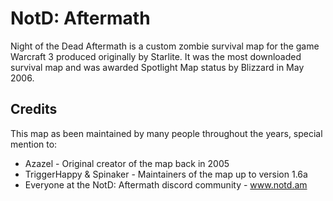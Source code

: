 # NotD: Aftermath

Night of the Dead Aftermath is a custom zombie survival map for the game Warcraft 3 produced originally by Starlite. It was the most downloaded survival map and was awarded Spotlight Map status by Blizzard in May 2006.

## Credits
This map as been maintained by many people throughout the years, special mention to:
* Azazel - Original creator of the map back in 2005
* TriggerHappy & Spinaker - Maintainers of the map up to version 1.6a
* Everyone at the NotD: Aftermath discord community - www.notd.am
